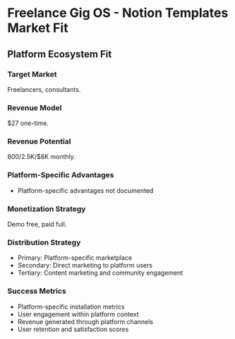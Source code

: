 # Freelance Gig OS - Notion Templates Market Fit

## Platform Ecosystem Fit

### Target Market
Freelancers, consultants.

### Revenue Model
$27 one-time.

### Revenue Potential
$800/$2.5K/$8K monthly.

### Platform-Specific Advantages
- Platform-specific advantages not documented

### Monetization Strategy
Demo free, paid full.

### Distribution Strategy
- Primary: Platform-specific marketplace
- Secondary: Direct marketing to platform users
- Tertiary: Content marketing and community engagement

### Success Metrics
- Platform-specific installation metrics
- User engagement within platform context
- Revenue generated through platform channels
- User retention and satisfaction scores
